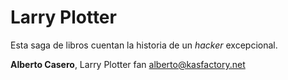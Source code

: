 # Larry Plotter

Esta saga de libros cuentan la historia de un *hacker* excepcional.

**Alberto Casero**, Larry Plotter fan
alberto@kasfactory.net

